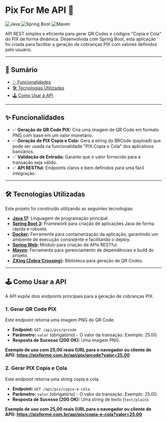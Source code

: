 # Pix For Me API 🚀

![Java](https://img.shields.io/badge/Java-17%2B-blue?style=for-the-badge&logo=java)
![Spring Boot](https://img.shields.io/badge/Spring_Boot-3.x-green?style=for-the-badge&logo=spring)
![Maven](https://img.shields.io/badge/Maven-4-red?style=for-the-badge&logo=apache-maven)

API REST simples e eficiente para gerar QR Codes e códigos "Copia e Cola" do PIX de forma dinâmica. Desenvolvida com Spring Boot, esta aplicação foi criada para facilitar a geração de cobranças PIX com valores definidos pelo usuário.

---

## 📍 Sumário

* [✨ Funcionalidades](#-funcionalidades)
* [🛠️ Tecnologias Utilizadas](#️-tecnologias-utilizadas)
* [🕹️ Como Usar a API](#️-como-usar-a-api)

---

## ✨ Funcionalidades

-   ✅ **Geração de QR Code PIX:** Cria uma imagem de QR Code em formato PNG com base em um valor monetário.
-   ✅ **Geração de PIX Copia e Cola:** Gera a string do BRCode (payload) que pode ser usada na funcionalidade "PIX Copia e Cola" dos aplicativos bancários.
-   ✅ **Validação de Entrada:** Garante que o valor fornecido para a transação seja válido.
-   ✅ **API RESTful:** Endpoints claros e bem definidos para uma fácil integração.

---

## 🛠️ Tecnologias Utilizadas

Este projeto foi construído utilizando as seguintes tecnologias:

-   **[Java 17](https://www.oracle.com/java/technologies/javase/jdk17-archive-downloads.html):** Linguagem de programação principal.
-   **[Spring Boot 3](https://spring.io/projects/spring-boot):** Framework para criação de aplicações Java de forma rápida e robusta.
-   **[Docker](https://www.docker.com/):** Ferramenta para containerização da aplicação, garantindo um ambiente de execução consistente e facilitando o deploy.
-   **[Spring Web](https://docs.spring.io/spring-framework/docs/current/reference/html/web.html):** Módulo para criação de APIs RESTful.
-   **[Maven](https://maven.apache.org/):** Ferramenta para gerenciamento de dependências e build do projeto.
-   **[ZXing (Zebra Crossing)](https://github.com/zxing/zxing):** Biblioteca para geração de QR Codes.

---


## 🕹️ Como Usar a API

A API expõe dois endpoints principais para a geração de cobranças PIX.

### 1. Gerar QR Code PIX

Este endpoint retorna uma imagem PNG do QR Code.

-   **Endpoint:** `GET /api/pix/qrcode`
-   **Parâmetro:** `valor` (obrigatório) - O valor da transação. Exemplo: 25.00.
-   **Resposta de Sucesso (200 OK):** Uma imagem PNG.

**Exemplo de uso com 25,00 reais (URL para o navegador ou cliente de API): https://pixforme.com.br/api/pix/qrcode?valor=25.00**

### 2. Gerar PIX Copia e Cola

Este endpoint retorna uma string copia e cola.

-   **Endpoint:** `GET /api/pix/copia-e-cola`
-   **Parâmetro:** `valor` (obrigatório) - O valor da transação. Exemplo: 25.00. 
-   **Resposta de Sucesso (200 OK):** Uma string de texto (`text/plain`).

**Exemplo de uso com 25,00 reais (URL para o navegador ou cliente de API): https://pixforme.com.br/api/pix/copia-e-cola?valor=25.00**
